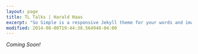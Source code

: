 ```yaml
---
layout: page
title: TL Talks | Harald Haas
excerpt: "So Simple is a responsive Jekyll theme for your words and images."
modified: 2014-08-08T19:44:38.564948-04:00
---
```


_Coming Soon!_